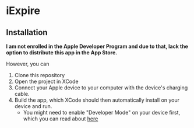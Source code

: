 # iExpire

## Installation

**I am not enrolled in the Apple Developer Program and due to that, lack the option to distribute this app in the App Store.** 

However, you can 
1. Clone this repository
2. Open the project in XCode
3. Connect your Apple device to your computer with the device's charging cable.
4. Build the app, which XCode should then automatically install on your device and run.
    - You might need to enable "Developer Mode" on your device first, which you can read about [here](https://developer.apple.com/documentation/xcode/enabling-developer-mode-on-a-device)
